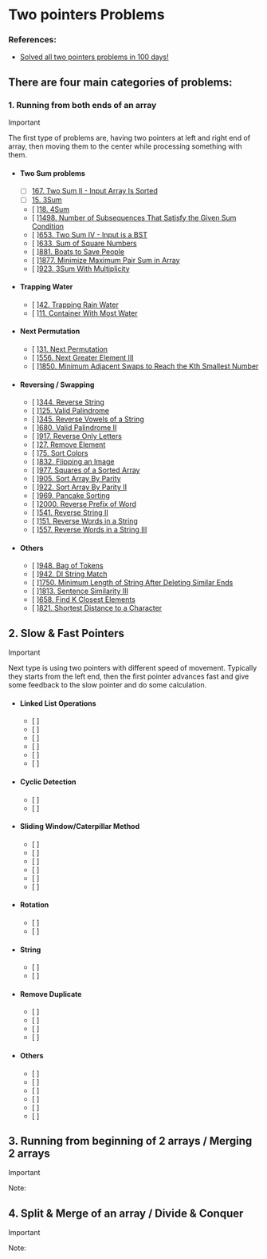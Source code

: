# Two pointers Problems

### References:
- [Solved all two pointers problems in 100 days!](https://leetcode.com/discuss/study-guide/1688903/Solved-all-two-pointers-problems-in-100-days)

## There are four main categories of problems:
   ###  1. Running from both ends of an array   
   > [!IMPORTANT]
   > The first type of problems are, having two pointers at left and right end of array, then moving them to the center while processing something with them.
      
   - #### Two Sum problems
      - [ ] [167. Two Sum II - Input Array Is Sorted](https://leetcode.com/problems/two-sum-ii-input-array-is-sorted/)
      - [ ] [15. 3Sum](https://leetcode.com/problems/3sum/)
      - [ ][18. 4Sum](https://leetcode.com/problems/4sum/)
      - [ ][1498. Number of Subsequences That Satisfy the Given Sum Condition](https://leetcode.com/problems/number-of-subsequences-that-satisfy-the-given-sum-condition/)
      - [ ][653. Two Sum IV - Input is a BST](https://leetcode.com/problems/two-sum-iv-input-is-a-bst/)
      - [ ][633. Sum of Square Numbers](https://leetcode.com/problems/sum-of-square-numbers/)
      - [ ][881. Boats to Save People](https://leetcode.com/problems/boats-to-save-people/)
      - [ ][1877. Minimize Maximum Pair Sum in Array](https://leetcode.com/problems/minimize-maximum-pair-sum-in-array/)
      - [ ][923. 3Sum With Multiplicity](https://leetcode.com/problems/3sum-with-multiplicity/)
   
   - #### Trapping Water
      - [ ][42. Trapping Rain Water](https://leetcode.com/problems/trapping-rain-water/)
      - [ ][11. Container With Most Water](https://leetcode.com/problems/container-with-most-water/)
   
   
   - #### Next Permutation
      - [ ][31. Next Permutation](https://leetcode.com/problems/next-permutation/)
      - [ ][556. Next Greater Element III](https://leetcode.com/problems/next-greater-element-iii/)
      - [ ][1850. Minimum Adjacent Swaps to Reach the Kth Smallest Number](https://leetcode.com/problems/minimum-adjacent-swaps-to-reach-the-kth-smallest-number/)
   
   
   - #### Reversing / Swapping
      - [ ][344. Reverse String](https://leetcode.com/problems/reverse-string/)
      - [ ][125. Valid Palindrome](https://leetcode.com/problems/valid-palindrome/)
      - [ ][345. Reverse Vowels of a String](https://leetcode.com/problems/reverse-vowels-of-a-string/)
      - [ ][680. Valid Palindrome II](https://leetcode.com/problems/valid-palindrome-ii/)
      - [ ][917. Reverse Only Letters](https://leetcode.com/problems/reverse-only-letters/)
      - [ ][27. Remove Element](https://leetcode.com/problems/remove-element/)
      - [ ][75. Sort Colors](https://leetcode.com/problems/sort-colors/)
      - [ ][832. Flipping an Image](https://leetcode.com/problems/flipping-an-image/)
      - [ ][977. Squares of a Sorted Array](https://leetcode.com/problems/squares-of-a-sorted-array/)
      - [ ][905. Sort Array By Parity](https://leetcode.com/problems/sort-array-by-parity/)
      - [ ][922. Sort Array By Parity II](https://leetcode.com/problems/sort-array-by-parity-ii/)
      - [ ][969. Pancake Sorting](https://leetcode.com/problems/pancake-sorting/)
      - [ ][2000. Reverse Prefix of Word](https://leetcode.com/problems/reverse-prefix-of-word/)
      - [ ][541. Reverse String II](https://leetcode.com/problems/reverse-string-ii/)
      - [ ][151. Reverse Words in a String](https://leetcode.com/problems/reverse-words-in-a-string/)
      - [ ][557. Reverse Words in a String III](https://leetcode.com/problems/reverse-words-in-a-string-iii/)
   
   - #### Others
      - [ ][948. Bag of Tokens](https://leetcode.com/problems/bag-of-tokens/)
      - [ ][942. DI String Match](https://leetcode.com/problems/di-string-match/)
      - [ ][1750. Minimum Length of String After Deleting Similar Ends](https://leetcode.com/problems/minimum-length-of-string-after-deleting-similar-ends/)
      - [ ][1813. Sentence Similarity III](https://leetcode.com/problems/sentence-similarity-iii/)
      - [ ][658. Find K Closest Elements](https://leetcode.com/problems/find-k-closest-elements/)
      - [ ][821. Shortest Distance to a Character](https://leetcode.com/problems/shortest-distance-to-a-character/)

   ## 2. Slow & Fast Pointers
   > [!IMPORTANT]
   > Next type is using two pointers with different speed of movement. Typically they starts from the left end, then the first pointer advances fast and give some feedback to the slow pointer and do some calculation.

   - #### Linked List Operations
      - [ ][](https://leetcode.com/problems/linked-list-cycle/)
      - [ ][](https://leetcode.com/problems/linked-list-cycle-ii/)
      - [ ][](https://leetcode.com/problems/remove-nth-node-from-end-of-list/)
      - [ ][](https://leetcode.com/problems/rotate-list/)
      - [ ][](https://leetcode.com/problems/reorder-list/)
      - [ ][](https://leetcode.com/problems/palindrome-linked-list/)


   - #### Cyclic Detection
      - [ ][](https://leetcode.com/problems/find-the-duplicate-number/)
      - [ ][](https://leetcode.com/problems/circular-array-loop/)


   - #### Sliding Window/Caterpillar Method
      - [ ][](https://leetcode.com/problems/number-of-subarrays-with-bounded-maximum/)
      - [ ][](https://leetcode.com/problems/find-k-th-smallest-pair-distance/)
      - [ ][](https://leetcode.com/problems/moving-stones-until-consecutive-ii/)
      - [ ][](https://leetcode.com/problems/count-pairs-of-nodes/)
      - [ ][](https://leetcode.com/problems/count-binary-substrings/)
      - [ ][](https://leetcode.com/problems/k-diff-pairs-in-an-array/)


   - #### Rotation
      - [ ][](https://leetcode.com/problems/rotating-the-box/)
      - [ ][](https://leetcode.com/problems/rotate-array/)


   - #### String
      - [ ][](https://leetcode.com/problems/string-compression/)
      - [ ][](https://leetcode.com/problems/last-substring-in-lexicographical-order/)


   - #### Remove Duplicate
      - [ ][](https://leetcode.com/problems/remove-duplicates-from-sorted-array/)
      - [ ][](https://leetcode.com/problems/remove-duplicates-from-sorted-array-ii/)
      - [ ][](https://leetcode.com/problems/remove-duplicates-from-sorted-list-ii/)
      - [ ][](https://leetcode.com/problems/duplicate-zeros/)


   - #### Others
      - [ ][](https://leetcode.com/problems/statistics-from-a-large-sample/)
      - [ ][](https://leetcode.com/problems/partition-labels/)
      - [ ][](https://leetcode.com/problems/magical-string/)
      - [ ][](https://leetcode.com/problems/friends-of-appropriate-ages/)
      - [ ][](https://leetcode.com/problems/longest-mountain-in-array/)
      - [ ][](https://leetcode.com/problems/shortest-subarray-to-be-removed-to-make-array-sorted/)

   ## 3. Running from beginning of 2 arrays / Merging 2 arrays
   > [!IMPORTANT]
   > Note:

   ## 4. Split & Merge of an array / Divide & Conquer
   > [!IMPORTANT]
   > Note:
